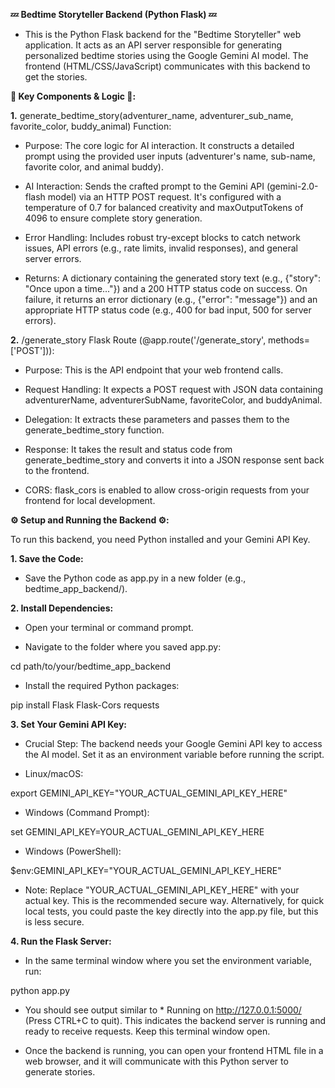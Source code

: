 **💤 Bedtime Storyteller Backend (Python Flask) 💤**

- This is the Python Flask backend for the "Bedtime Storyteller" web application. It acts as an API server responsible for generating personalized bedtime stories using the Google Gemini AI model. The frontend (HTML/CSS/JavaScript) communicates with this backend to get the stories.

**🔑 Key Components & Logic 🔑:**

**1.** generate_bedtime_story(adventurer_name, adventurer_sub_name, favorite_color, buddy_animal) Function:

- Purpose: The core logic for AI interaction. It constructs a detailed prompt using the provided user inputs (adventurer's name, sub-name, favorite color, and animal buddy).

- AI Interaction: Sends the crafted prompt to the Gemini API (gemini-2.0-flash model) via an HTTP POST request. It's configured with a temperature of 0.7 for balanced creativity and maxOutputTokens of 4096 to ensure complete story generation.

- Error Handling: Includes robust try-except blocks to catch network issues, API errors (e.g., rate limits, invalid responses), and general server errors.

- Returns: A dictionary containing the generated story text (e.g., {"story": "Once upon a time..."}) and a 200 HTTP status code on success. On failure, it returns an error dictionary (e.g., {"error": "message"}) and an appropriate HTTP status code (e.g., 400 for bad input, 500 for server errors).

**2.** /generate_story Flask Route (@app.route('/generate_story', methods=['POST'])):

- Purpose: This is the API endpoint that your web frontend calls.

- Request Handling: It expects a POST request with JSON data containing adventurerName, adventurerSubName, favoriteColor, and buddyAnimal.

- Delegation: It extracts these parameters and passes them to the generate_bedtime_story function.

- Response: It takes the result and status code from generate_bedtime_story and converts it into a JSON response sent back to the frontend.

- CORS: flask_cors is enabled to allow cross-origin requests from your frontend for local development.

**⚙️ Setup and Running the Backend ⚙️:**

To run this backend, you need Python installed and your Gemini API Key.

**1. Save the Code:**

- Save the Python code as app.py in a new folder (e.g., bedtime_app_backend/).

**2. Install Dependencies:**

- Open your terminal or command prompt.

- Navigate to the folder where you saved app.py:

cd path/to/your/bedtime_app_backend

- Install the required Python packages:

pip install Flask Flask-Cors requests

**3. Set Your Gemini API Key:**

- Crucial Step: The backend needs your Google Gemini API key to access the AI model. Set it as an environment variable before running the script.

- Linux/macOS:

export GEMINI_API_KEY="YOUR_ACTUAL_GEMINI_API_KEY_HERE"

- Windows (Command Prompt):

set GEMINI_API_KEY=YOUR_ACTUAL_GEMINI_API_KEY_HERE

- Windows (PowerShell):

$env:GEMINI_API_KEY="YOUR_ACTUAL_GEMINI_API_KEY_HERE"

- Note: Replace "YOUR_ACTUAL_GEMINI_API_KEY_HERE" with your actual key. This is the recommended secure way. Alternatively, for quick local tests, you could paste the key directly into the app.py file, but this is less secure.

**4. Run the Flask Server:**

- In the same terminal window where you set the environment variable, run:

python app.py

- You should see output similar to * Running on http://127.0.0.1:5000/ (Press CTRL+C to quit). This indicates the backend server is running and ready to receive requests. Keep this terminal window open.

- Once the backend is running, you can open your frontend HTML file in a web browser, and it will communicate with this Python server to generate stories.
